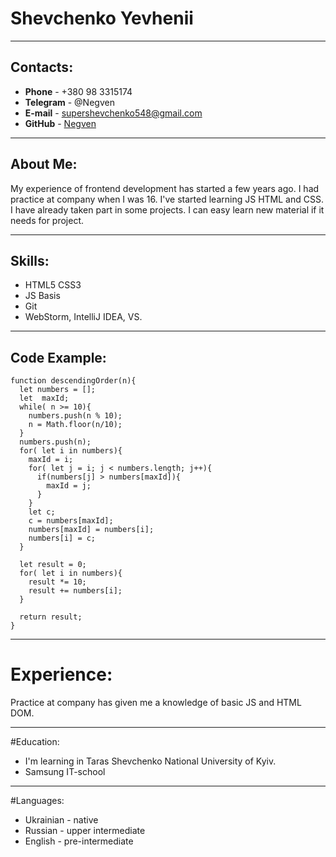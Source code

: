 # Shevchenko Yevhenii

***
## Contacts:
* **Phone** - +380 98 3315174
* **Telegram** - @Negven
* **E-mail** - supershevchenko548@gmail.com
* **GitHub** - [Negven](https://github.com/Negven)

---
## About Me:
My experience of frontend development has started a few years ago. I had practice at company when I was 16. I've started learning JS HTML and CSS. I have already taken part in some projects. I can easy learn new material if it needs for project.

***
## Skills:
* HTML5 CSS3
* JS Basis
* Git
* WebStorm, IntelliJ IDEA, VS.

---
## Code Example:
```
function descendingOrder(n){
  let numbers = [];
  let  maxId;
  while( n >= 10){
    numbers.push(n % 10);
    n = Math.floor(n/10);
  }
  numbers.push(n);
  for( let i in numbers){
    maxId = i; 
    for( let j = i; j < numbers.length; j++){
      if(numbers[j] > numbers[maxId]){
        maxId = j;
      }
    }
    let c;
    c = numbers[maxId];
    numbers[maxId] = numbers[i];
    numbers[i] = c;
  }
  
  let result = 0;
  for( let i in numbers){
    result *= 10;
    result += numbers[i];
  }
  
  return result;
}
```

***
# Experience:
Practice at company has given me a knowledge of basic JS and HTML DOM.

---
#Education:
* I'm learning in Taras Shevchenko National University of Kyiv.
* Samsung IT-school

***
#Languages:
* Ukrainian - native
* Russian - upper intermediate
* English - pre-intermediate